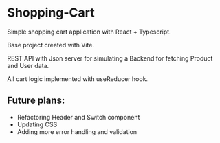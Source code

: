 # Shopping-Cart
Simple shopping cart application with React + Typescript.

Base project created with Vite.

REST API with Json server for simulating a Backend for fetching Product and User data.

All cart logic implemented with useReducer hook.

## Future plans:
- Refactoring Header and Switch component
- Updating CSS
- Adding more error handling and validation
